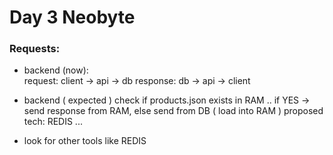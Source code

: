 # Day 3 Neobyte
### Requests:
* backend (now):   
	request: client -> api  -> db 
	response:  db -> api -> client
	
* backend ( expected ) 
	check if products.json exists in RAM .. if YES -> send response from RAM, else send from DB  ( load into RAM ) 
	proposed tech: REDIS ...

* look for other tools like REDIS

